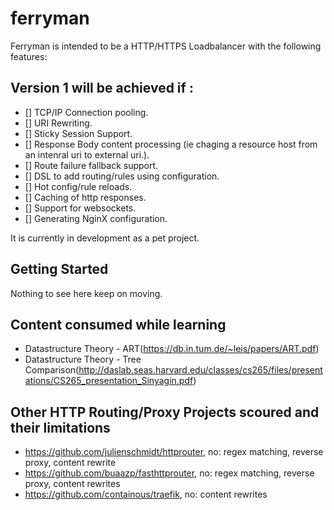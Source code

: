 # ferryman

Ferryman is intended to be a HTTP/HTTPS Loadbalancer with the following features:

## Version 1 will be achieved if :

* [] TCP/IP Connection pooling.
* [] URI Rewriting.
* [] Sticky Session Support.
* [] Response Body content processing (ie chaging a resource host from an intenral uri to external uri.).
* [] Route failure fallback support.
* [] DSL to add routing/rules using configuration.
* [] Hot config/rule reloads.
* [] Caching of http responses.
* [] Support for websockets.
* [] Generating NginX configuration.

It is currently in development as a pet project.

## Getting Started

Nothing to see here keep on moving.

## Content consumed while learning
* Datastructure Theory - ART(https://db.in.tum.de/~leis/papers/ART.pdf)
* Datastructure Theory - Tree Comparison(http://daslab.seas.harvard.edu/classes/cs265/files/presentations/CS265_presentation_Sinyagin.pdf)

## Other HTTP Routing/Proxy Projects scoured and their limitations
* https://github.com/julienschmidt/httprouter, no: regex matching, reverse proxy, content rewrite
* https://github.com/buaazp/fasthttprouter, no: regex matching, reverse proxy, content rewrites
* https://github.com/containous/traefik, no: content rewrites
